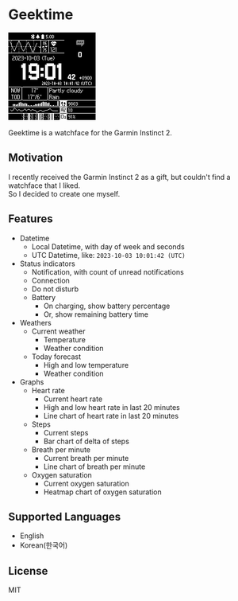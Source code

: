 # Geektime

![Geektime watchface sample](./res/capture-eng.png)

Geektime is a watchface for the Garmin Instinct 2.

## Motivation

I recently received the Garmin Instinct 2 as a gift, but couldn't find a watchface that I liked.  
So I decided to create one myself.

## Features

- Datetime
  - Local Datetime, with day of week and seconds
  - UTC Datetime, like: `2023-10-03 10:01:42 (UTC)`
- Status indicators
  - Notification, with count of unread notifications
  - Connection
  - Do not disturb
  - Battery
    - On charging, show battery percentage
    - Or, show remaining battery time
- Weathers
  - Current weather
    - Temperature
    - Weather condition
  - Today forecast
    - High and low temperature
    - Weather condition
- Graphs
  - Heart rate
    - Current heart rate
    - High and low heart rate in last 20 minutes
    - Line chart of heart rate in last 20 minutes
  - Steps
    - Current steps
    - Bar chart of delta of steps
  - Breath per minute
    - Current breath per minute
    - Line chart of breath per minute
  - Oxygen saturation
    - Current oxygen saturation
    - Heatmap chart of oxygen saturation

## Supported Languages

- English
- Korean(한국어)

## License

MIT